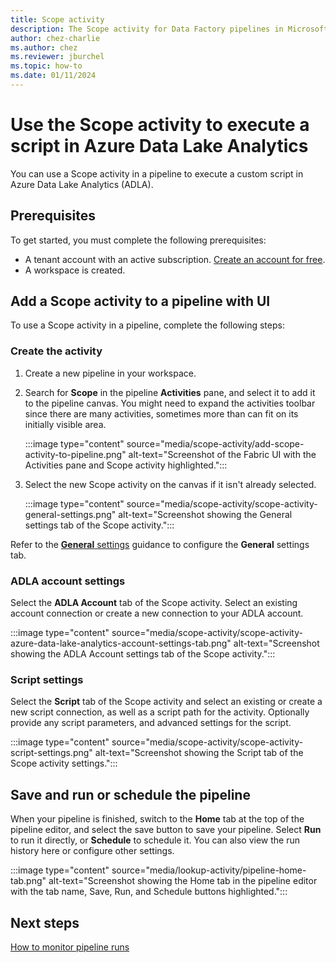 ```yaml
---
title: Scope activity
description: The Scope activity for Data Factory pipelines in Microsoft Fabric allows you to execute a script in Azure Data Lake Analytics.
author: chez-charlie
ms.author: chez
ms.reviewer: jburchel
ms.topic: how-to
ms.date: 01/11/2024
---
```


# Use the Scope activity to execute a script in Azure Data Lake Analytics

You can use a Scope activity in a pipeline to execute a custom script in Azure Data Lake Analytics (ADLA).

## Prerequisites

To get started, you must complete the following prerequisites:

- A tenant account with an active subscription. [Create an account for free](../get-started/fabric-trial.md).
- A workspace is created.

## Add a Scope activity to a pipeline with UI

To use a Scope activity in a pipeline, complete the following steps:

### Create the activity

1. Create a new pipeline in your workspace.
1. Search for **Scope** in the pipeline **Activities** pane, and select it to add it to the pipeline canvas. You might need to expand the activities toolbar since there are many activities, sometimes more than can fit on its initially visible area.

   :::image type="content" source="media/scope-activity/add-scope-activity-to-pipeline.png" alt-text="Screenshot of the Fabric UI with the Activities pane and Scope activity highlighted.":::

1. Select the new Scope activity on the canvas if it isn't already selected.

   :::image type="content" source="media/scope-activity/scope-activity-general-settings.png" alt-text="Screenshot showing the General settings tab of the Scope activity.":::

Refer to the [**General** settings](activity-overview.md#general-settings) guidance to configure the **General** settings tab.

### ADLA account settings

Select the **ADLA Account** tab of the Scope activity. Select an existing account connection or create a new connection to your ADLA account.

:::image type="content" source="media/scope-activity/scope-activity-azure-data-lake-analytics-account-settings-tab.png" alt-text="Screenshot showing the ADLA Account settings tab of the Scope activity.":::

### Script settings

Select the **Script** tab of the Scope activity and select an existing or create a new script connection, as well as a script path for the activity. Optionally provide any script parameters, and advanced settings for the script.

:::image type="content" source="media/scope-activity/scope-activity-script-settings.png" alt-text="Screenshot showing the Script tab of the Scope activity settings.":::

## Save and run or schedule the pipeline

When your pipeline is finished, switch to the **Home** tab at the top of the pipeline editor, and select the save button to save your pipeline. Select **Run** to run it directly, or **Schedule** to schedule it. You can also view the run history here or configure other settings.

:::image type="content" source="media/lookup-activity/pipeline-home-tab.png" alt-text="Screenshot showing the Home tab in the pipeline editor with the tab name, Save, Run, and Schedule buttons highlighted.":::

## Next steps

[How to monitor pipeline runs](monitor-pipeline-runs.md)
